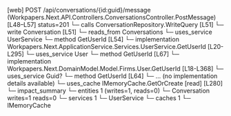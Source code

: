 [web] POST /api/conversations/{id:guid}/message  (Workpapers.Next.API.Controllers.ConversationsController.PostMessage)  [L48–L57] status=201
  └─ calls ConversationRepository.WriteQuery [L51]
  └─ write Conversation [L51]
    └─ reads_from Conversations
  └─ uses_service UserService
    └─ method GetUserId [L54]
      └─ implementation Workpapers.Next.ApplicationService.Services.UserService.GetUserId [L20-L295]
        └─ uses_service User
          └─ method GetUserId [L67]
            └─ implementation Workpapers.Next.DomainModel.Model.Firms.User.GetUserId [L18-L368]
        └─ uses_service Guid?
          └─ method GetUserId [L64]
            └─ ... (no implementation details available)
        └─ uses_cache IMemoryCache.GetOrCreate [read] [L280]
  └─ impact_summary
    └─ entities 1 (writes=1, reads=0)
      └─ Conversation writes=1 reads=0
    └─ services 1
      └─ UserService
    └─ caches 1
      └─ IMemoryCache

